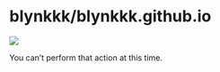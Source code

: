 # blynkkk/blynkkk.github.io

![](https://github.githubassets.com/images/spinners/octocat-spinner-128.gif)

 You can’t perform that action at this time. 

